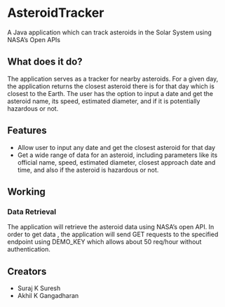 # AsteroidTracker

A Java application which can track asteroids in the Solar System using NASA’s Open APIs

## What does it do?

The application serves as a tracker for nearby asteroids. For a given day, the application returns the closest asteroid there is for that day which is closest to the Earth. The user has the option to input a date and get the asteroid name, its speed, estimated diameter, and if it is potentially hazardous or not.

## Features

- Allow user to input any date and get the closest asteroid for that day
- Get a wide range of data for an asteroid, including parameters like its official name, speed, estimated diameter, closest approach date and time, and also if the asteroid is hazardous or not.

## Working

### Data Retrieval 

The application will retrieve the asteroid data using NASA’s open API.  In order to get data , the application will send GET requests to the specified endpoint using DEMO_KEY which allows about 50 req/hour without authentication.

## Creators

- Suraj K Suresh
- Akhil K Gangadharan

